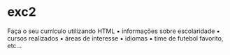# exc2
Faça o seu currículo utilizando HTML ▪ informações sobre escolaridade ▪ cursos realizados ▪ áreas de interesse ▪ idiomas ▪ time de futebol favorito, etc...
